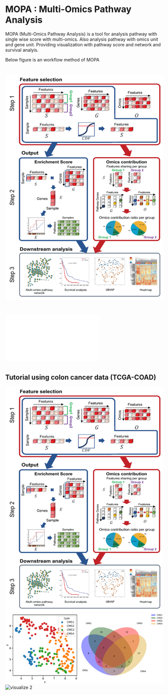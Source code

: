 # MOPA : Multi-Omics Pathway Analysis

MOPA (Multi-Omics Pathway Analysis) is a tool for analysis pathway with single wise score with multi-omics. Also analysis pathway with omics unit and gene unit.
Providing visualization with pathway score and network and survival analyis.

Below figure is an workflow method of MOPA
# ![workflow](./images/MOPA_workflow.jpg)
# ![workflow](./images/Fig_CMS4_NETWORK.pdf)
## Tutorial using colon cancer data (TCGA-COAD)
<img src="./images/MOPA_workflow.jpg" alt="visualize 1" width="600"/>
<img src="./images/MOPA_example.png" alt="visualize 2" width="1000"/>
<img src="./images/MOPA_example2eee.jpg" alt="visualize 2" width="1000"/>
